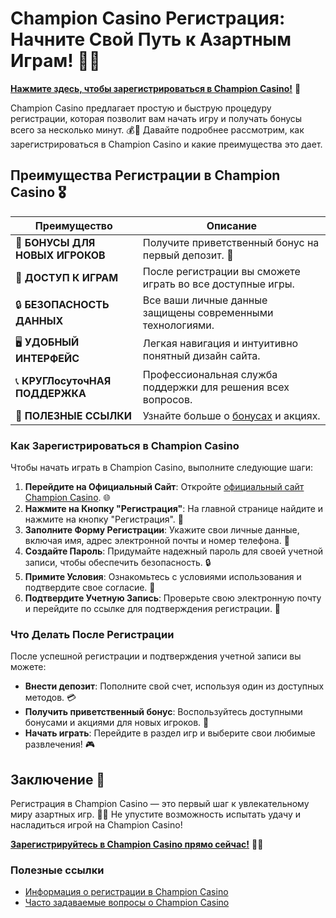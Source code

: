 # Champion Casino Регистрация: Начните Свой Путь к Азартным Играм! 🎉✨

[**Нажмите здесь, чтобы зарегистрироваться в Champion Casino!**](https://temon-gter.cfd/go/lRq?p80412p304504pcc44t17455) 🤑

Champion Casino предлагает простую и быструю процедуру регистрации, которая позволит вам начать игру и получать бонусы всего за несколько минут. 💰🎲 Давайте подробнее рассмотрим, как зарегистрироваться в Champion Casino и какие преимущества это дает.

## Преимущества Регистрации в Champion Casino 🎖️

| **Преимущество**                 | **Описание**                                          |
|----------------------------------|------------------------------------------------------|
| 🎁 **БОНУСЫ ДЛЯ НОВЫХ ИГРОКОВ**   | Получите приветственный бонус на первый депозит. 🎉  |
| 🎰 **ДОСТУП К ИГРАМ**             | После регистрации вы сможете играть во все доступные игры. |
| 🔒 **БЕЗОПАСНОСТЬ ДАННЫХ**        | Все ваши личные данные защищены современными технологиями. |
| 🖥️ **УДОБНЫЙ ИНТЕРФЕЙС**         | Легкая навигация и интуитивно понятный дизайн сайта. |
| 📞 **КРУГЛосуточНАЯ ПОДДЕРЖКА**   | Профессиональная служба поддержки для решения всех вопросов. |
| 🔗 **ПОЛЕЗНЫЕ ССЫЛКИ**            | Узнайте больше о [бонусах](https://temon-gter.cfd/go/lRq?p80412p304504pcc44t17455) и акциях. |

### Как Зарегистрироваться в Champion Casino

Чтобы начать играть в Champion Casino, выполните следующие шаги:

1. **Перейдите на Официальный Сайт**: Откройте [официальный сайт Champion Casino](https://temon-gter.cfd/go/lRq?p80412p304504pcc44t17455). 🌐
2. **Нажмите на Кнопку "Регистрация"**: На главной странице найдите и нажмите на кнопку "Регистрация". 🔑
3. **Заполните Форму Регистрации**: Укажите свои личные данные, включая имя, адрес электронной почты и номер телефона. 📧
4. **Создайте Пароль**: Придумайте надежный пароль для своей учетной записи, чтобы обеспечить безопасность. 🔒
5. **Примите Условия**: Ознакомьтесь с условиями использования и подтвердите свое согласие. 📜
6. **Подтвердите Учетную Запись**: Проверьте свою электронную почту и перейдите по ссылке для подтверждения регистрации. 📩

### Что Делать После Регистрации

После успешной регистрации и подтверждения учетной записи вы можете:

- **Внести депозит**: Пополните свой счет, используя один из доступных методов. 💳
- **Получить приветственный бонус**: Воспользуйтесь доступными бонусами и акциями для новых игроков. 🎊
- **Начать играть**: Перейдите в раздел игр и выберите свои любимые развлечения! 🎮

## Заключение 🎊

Регистрация в Champion Casino — это первый шаг к увлекательному миру азартных игр. 🌟💸 Не упустите возможность испытать удачу и насладиться игрой на Champion Casino!

[**Зарегистрируйтесь в Champion Casino прямо сейчас!**](https://temon-gter.cfd/go/lRq?p80412p304504pcc44t17455) 💪🎊

### Полезные ссылки
- [Информация о регистрации в Champion Casino](https://temon-gter.cfd/go/lRq?p80412p304504pcc44t17455)
- [Часто задаваемые вопросы о Champion Casino](https://temon-gter.cfd/go/lRq?p80412p304504pcc44t17455)
